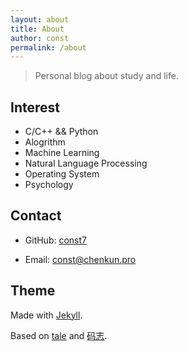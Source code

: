 ```yaml
---
layout: about
title: About
author: const
permalink: /about
---
```


> Personal blog about study and life.

## Interest

- C/C++ && Python
- Alogrithm
- Machine Learning
- Natural Language Processing
- Operating System
- Psychology

## Contact

- GitHub: [const7](https://github.com/const7)

- Email: [const@chenkun.pro](const@chenkun.pro)

<!-- ## GitHub Chart

![GitHub Chart](https://ghchart.rshah.org/const7) -->

## Theme

Made with [Jekyll](https://jekyllrb.com).

Based on [tale](https://github.com/chesterhow/tale) and [码志](https://github.com/mzlogin/mzlogin.github.io).
